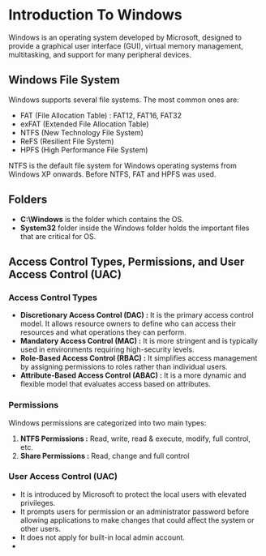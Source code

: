# Introduction To Windows
Windows is an operating system developed by Microsoft, designed to provide a graphical user interface (GUI), virtual memory management, multitasking, and support for many peripheral devices. 

## Windows File System 
Windows supports several file systems. The most common ones are:
- FAT (File Allocation Table) : FAT12, FAT16, FAT32
- exFAT (Extended File Allocation Table)
- NTFS (New Technology File System)
- ReFS (Resilient File System)
- HPFS (High Performance File System)

NTFS is the default file system for Windows operating systems from Windows XP onwards. Before NTFS, FAT and HPFS was used.

## Folders
- **C:\Windows** is the folder which contains the OS.
- **System32** folder inside the Windows folder holds the important files that are critical for OS.

## Access Control Types, Permissions, and User Access Control (UAC)
### Access Control Types 
- **Discretionary Access Control (DAC) :**  It is the primary access control model.  It allows resource owners to define who can access their resources and what operations they can perform.
- **Mandatory Access Control (MAC) :**  It is more stringent and is typically used in environments requiring high-security levels.
- **Role-Based Access Control (RBAC) :** It simplifies access management by assigning permissions to roles rather than individual users.
- **Attribute-Based Access Control (ABAC) :**  It is a more dynamic and flexible model that evaluates access based on attributes.
### Permissions
Windows permissions are categorized into two main types:
1. **NTFS Permissions :**  Read, write, read & execute, modify, full control, etc.
2. **Share Permissions :**  Read, change and full control
### User Access Control (UAC)
- It is introduced by Microsoft to protect the local users with elevated privileges.
- It prompts users for permission or an administrator password before allowing applications to make changes that could affect the system or other users.
- It does not apply for built-in local admin account.
- 
